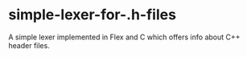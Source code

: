 # simple-lexer-for-.h-files
A simple lexer implemented in Flex and C which offers info about C++ header files.

